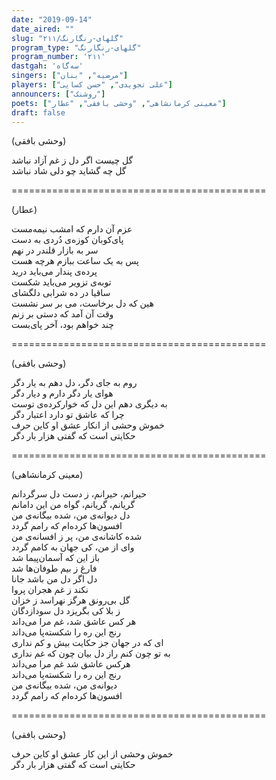 ```yaml
---
date: "2019-09-14"
date_aired: ""
slug: "گلهای-رنگارنگ/۲۱۱"
program_type: "گلهای-رنگارنگ"
program_number: '۲۱۱'
dastgah: 'سه‌گاه'
singers: ["مرضیه", "بنان"]
players: ["علی تجویدی", "حسن کسایی"]
announcers: ["روشنک"]
poets: ["معینی کرمانشاهی", "وحشی بافقی", "عطار"]
draft: false
--- 
```


(وحشی بافقی)  

گل چیست اگر دل ز غم آزاد نباشد  
گل چه گشاید چو دلی شاد نباشد  

============================================  

(عطار)  

عزم آن دارم که امشب نیمه‌مست  
پای‌کوبان کوزه‌ی دُردی به دست  
سر به بازار قلندر در نهم  
پس به یک ساعت ببازم هرچه هست  
پرده‌ی پندار می‌باید درید  
توبه‌ی تزویر می‌باید شکست  
ساقیا در ده شرابی دلگشای  
هین که دل برخاست، می بر سر نشست  
وقت آن آمد که دستی بر زنم  
چند خواهم بود، آخر پای‌بست  

============================================  

(وحشی بافقی)  

روم به جای دگر، دل دهم به یار دگر  
هوای یار دگر دارم و دیار دگر  
به دیگری دهم این دل که خوار‌کرده‌ی توست  
چرا که عاشق تو دارد اعتبار دگر  
خموش وحشی از انکار عشق او کاین حرف  
حکایتی است که گفتی هزار بار دگر  

============================================  

(معینی کرمانشاهی)  

حیرانم، حیرانم، ز دست دل سرگردانم  
گریانم، گریانم، گواه من این دامانم  
دل دیوانه‌ی من، شده بیگانه‌ی من  
افسون‌ها کرده‌ام که رامم گردد  
شده کاشانه‌ی من، پر ز افسانه‌ی من  
وای از من، کی جهان به کامم گردد  
باز این که آسمان‌پیما شد  
فارغ ز بیم طوفان‌ها شد  
دل اگر دل من باشد جانا  
نکند ز غم هجران پروا  
گل بی‌رونق هرگز نهراسد ز خزان  
ز بلا کی بگریزد دل سودا‌زدگان  
هر کس عاشق شد، غم مرا می‌داند  
رنج این ره را شکسته‌پا می‌داند  
ای که در جهان جز حکایت بیش و کم نداری  
به تو چون کنم راز دل بیان چون که غم نداری  
هرکس عاشق شد غم مرا می‌داند  
رنج این ره را شکسته‌پا می‌داند  
دیوانه‌ی من، شده بیگانه‌ی من  
افسون‌ها کرده‌ام که رامم گردد  

============================================  

(وحشی بافقی)  

خموش وحشی از این کار عشق او کاین حرف  
حکایتی است که گفتی هزار بار دگر  
